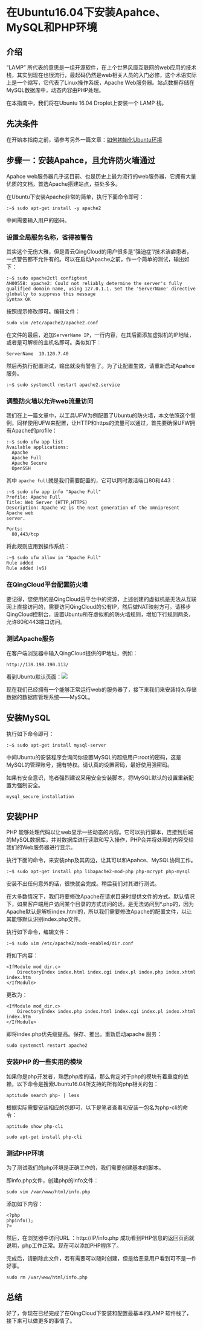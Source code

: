 # 在Ubuntu16.04下安装Apahce、MySQL和PHP环境

## 介绍

“LAMP” 所代表的意思是一组开源软件，在上个世界风靡互联网的web应用的技术栈，其实到现在也很流行，最起码仍然是web相关人员的入门必修，这个术语实际上是一个缩写，它代表了Linux操作系统，Apache Web服务器。站点数据存储在MySQL数据库中，动态内容由PHP处理。

在本指南中，我们将在Ubuntu 16.04 Droplet上安装一个 LAMP 栈。

## 先决条件

在开始本指南之前，请参考另外一篇文章：[如何初始化Ubuntu环境]()

## 步骤一：安装Apahce，且允许防火墙通过

Apahce web服务器几乎这目前、也是历史上最为流行的web服务器，它拥有大量优质的文档，首选Apache搭建站点，益处多多。

在Ubuntu下安装Apache非常的简单，执行下面命令即可：

```
:~$ sudo apt-get install -y apache2
```

中间需要输入用户的密码。

### 设置全局服务名称，省得被警告

其实这个无伤大雅，但是青云QingCloud的用户很多是“强迫症”/技术洁癖患者，一点警告都不允许有的。可以在启动Apache之前，作一个简单的测试，输出如下：

```
:~$ sudo apache2ctl configtest
AH00558: apache2: Could not reliably determine the server's fully qualified domain name, using 127.0.1.1. Set the 'ServerName' directive globally to suppress this message
Syntax OK
```
按照提示修改即可。编辑文件：

```
sudo vim /etc/apache2/apache2.conf
```

在文件的最后，追加```ServerName IP```，一行内容，在其后面添加虚拟机的IP地址，或者是可解析的主机名即可。类似如下：

```
ServerName  10.120.7.40
```

然后再执行配置测试，输出就没有警告了。为了让配置生效，请重新启动Apahce服务。

```
:~$ sudo systemctl restart apache2.service
```
### 调整防火墙以允许web流量访问

我们在上一篇文章中，以工具UFW为例配置了Ubuntu的防火墙，本文依照这个惯例，同样使用UFW来配置，让HTTP和https的流量可以通过，首先要确保UFW拥有Apache的profile：

```
:~$ sudo ufw app list
Available applications:
  Apache
  Apache Full
  Apache Secure
  OpenSSH
```

其中 ```apache full```就是我们需要配置的，它可以同时激活端口80和443：

```
:~$ sudo ufw app info "Apache Full"
Profile: Apache Full
Title: Web Server (HTTP,HTTPS)
Description: Apache v2 is the next generation of the omnipresent Apache web
server.

Ports:
  80,443/tcp
```

将此规则应用到操作系统：

```
:~$ sudo ufw allow in "Apache Full"
Rule added
Rule added (v6)
```
### 在QingCloud平台配置防火墙

要记得，您使用的是QingCloud云平台中的资源，上述创建的虚拟机是无法从互联网上直接访问的，需要访问QingCloud的公有IP，然后做NAT映射方可。请移步QingCloud控制台，设置Ubuntu所在虚拟机的防火墙规则，增加下行规则两条，允许80和443端口访问。

### 测试Apache服务

在客户端浏览器中输入QingCloud提供的IP地址，例如：

```
http://139.198.190.113/
```
看到Ubuntu默认页面：![](http://assets.digitalocean.com/articles/how-to-install-lamp-ubuntu-16/small_apache_default.png)

现在我们已经拥有一个能够正常运行web的服务器了，接下来我们来安装持久存储数据的数据库管理系统——MySQL。

## 安装MySQL

执行如下命令即可：

```
:~$ sudo apt-get install mysql-server
```

中间Ubuntu的安装程序会询问你设置MySQL的超级用户:root的密码，这是MySQL的管理账号，拥有特权。请认真的设置密码，最好使用强密码。

如果有安全意识，笔者强烈建议采用安全安装脚本，将MySQL默认的设置重新配置为强制安全。

```
mysql_secure_installation
```

## 安装PHP

PHP 能够处理代码以让web显示一些动态的内容。它可以执行脚本，连接到后端的MySQL数据库，并对数据库进行读取和写入操作，PHP会并将处理的内容交给我们的Web服务器进行显示。

执行下面的命令，来安装php及其周边，让其可以和Apahce、MySQL协同工作。

```
:~$ sudo apt-get install php libapache2-mod-php php-mcrypt php-mysql
```
安装不出任何意外的话，很快就会完成。稍后我们对其进行测试。

在大多数情况下，我们将要修改Apache在请求目录时提供文件的方式。默认情况下，如果客户端用户访问某个目录的方式访问的话，是无法访问到*.php的，因为Apache默认是解析index.html的，所以我们需要修改Apache的配置文件，以让其能够默认识别index.php文件。

执行如下命令，编辑文件：

```
:~$ sudo vim /etc/apache2/mods-enabled/dir.conf
```
将如下内容：

```
<IfModule mod_dir.c>
    DirectoryIndex index.html index.cgi index.pl index.php index.xhtml index.htm
</IfModule>
```

更改为：

```
<IfModule mod_dir.c>
    DirectoryIndex index.php index.html index.cgi index.pl index.xhtml index.htm
</IfModule>
```

即将index.php优先级提高。保存、推出。重新启动apache 服务：

```
sudo systemctl restart apache2
```

### 安装PHP 的一些实用的模块

如果你是php开发者，熟悉php库的话，那么肯定对于php的模块有着重度的依赖，以下命令是搜索Ubuntu16.04所支持的所有的php相关的包：

```
aptitude search php- | less
```

根据实际需要安装相应的包即可，以下是笔者查看和安装一包名为php-cli的命令：

```
aptitude show php-cli
```
```
sudo apt-get install php-cli
```


### 测试PHP环境

为了测试我们的php环境是正确工作的，我们需要创建基本的脚本。

即info.php文件，创建php的info文件：
```
sudo vim /var/www/html/info.php
```
添加如下内容：

```
<?php
phpinfo();
?>
```
然后，在浏览器中访问URL ：http://IP/info.php  成功看到PHP信息的返回页面就说明，php工作正常。现在可以添加PHP程序了。

完成后，请删除此文件，若有需要可以随时创建，但是给恶意用户看到可不是一件好事。

```
sudo rm /var/www/html/info.php
```

## 总结

好了，你现在已经完成了在QingCloud下安装和配置最基本的LAMP 软件栈了，接下来可以做更多的事情了。
